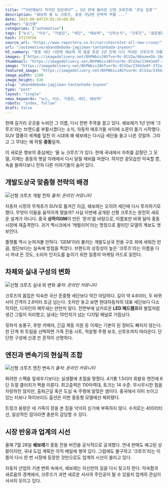 ```yaml
---
title: "“아반떼보다 작지만 탄탄하다” … 1년 만에 돌아온 신형 크루즈에 ‘관심 집중’"
description: "쉐보레 올 뉴 크루즈, 중동 겨냥한 전략적 부활 ..."
date: 2025-08-04T19:01:55+09:00
author: "윤신애"
categories: ["automotive"]
tags: ["뉴스", "이슈", "가솔린", "세단", "쉐보레", "신차소식", "크루즈", "글로벌리뱃징전략", "중동시장재진입"]
hash: 5f17dfb6
source_url: "https://www.reportera.co.kr/car/chevrolet-all-new-cruze/"
url: "/automotive/abanddeboda-jagjiman-tantanhada-1nyeon/"
h5_summary: "중동 세단 시장에 쉐보레 새 얼굴 등장 1년 만에 다시 꺼내든 크루즈의 이름값"
images: ["https://imagedelivery.net/BhPWbivJAhTvor9c-8lV2w/86aaee5b-1bdf-4448-46c2-15a5d2f65b00/public", "https://imagedelivery.net/BhPWbivJAhTvor9c-8lV2w/231207eb-c624-41d9-786c-eb3d6aa8c000/public", "https://imagedelivery.net/BhPWbivJAhTvor9c-8lV2w/a4264d51-f138-43a3-0b91-0894edf28900/public", "https://imagedelivery.net/BhPWbivJAhTvor9c-8lV2w/23943e0f-372a-48cc-5d8e-aac449f77600/public"]
thumbnail: "https://imagedelivery.net/BhPWbivJAhTvor9c-8lV2w/23943e0f-372a-48cc-5d8e-aac449f77600/public"
image: "https://imagedelivery.net/BhPWbivJAhTvor9c-8lV2w/23943e0f-372a-48cc-5d8e-aac449f77600/public"
featured_image: "https://imagedelivery.net/BhPWbivJAhTvor9c-8lV2w/23943e0f-372a-48cc-5d8e-aac449f77600/public"
image_width: 1200
image_height: 630
slug: "abanddeboda-jagjiman-tantanhada-1nyeon"
type: "post"
layout: "single"
news_keywords: "뉴스, 이슈, 가솔린, 세단, 쉐보레"
robots: "index, follow"
draft: false
---
```


한때 길거리 곳곳을 누비던 그 이름, 다시 한번 주목을 끌고 있다. 쉐보레가 1년 만에 ‘크루즈’라는 브랜드를 부활시켰다는 소식, 자동차 애호가들 사이에 소문이 돌기 시작했다. SUV 열풍이 세계를 덮친 이 시대에 왜 쉐보레는 다시금 세단을 들고 나온 것일까. 그리고 그 무대는 왜 하필 **중동**일까.

이 새로운 행보의 중심에는 ‘올 뉴 크루즈’가 있다. 한때 국내에서 자취를 감췄던 그 모델, 이제는 중동의 햇살 아래에서 다시 달릴 채비를 마쳤다. 하지만 겉모습만 익숙할 뿐, 속을 들여다보니 전혀 다른 이야기들이 숨어 있다.

## 개발도상국 맞춤형 전략의 배경

![신형 크루즈 개발 전략](https://imagedelivery.net/BhPWbivJAhTvor9c-8lV2w/231207eb-c624-41d9-786c-eb3d6aa8c000/public)
*출처: 온라인 커뮤니티*


자동차 시장의 무게추가 SUV로 옮겨간 지금, 쉐보레는 오히려 세단에 다시 투자하기로 했다. 무엇이 이들을 움직이게 했을까? 사실 이번에 공개된 신형 크루즈는 완전히 새로운 설계가 아니다. 중국 **상하이GM**이 만든 ‘몬자’를 바탕으로, 이름표만 바꿔 달아 중동 시장에 재출격한다. 과거 멕시코에서 ‘캐벌리어’라는 명칭으로 팔리던 모델의 계보도 엿보인다.

플랫폼 역시 눈여겨볼 만하다. ‘GEM’이라 불리는 개발도상국 전용 구조 위에 세워진 만큼, 첨단보다는 실속에 방점을 찍었다. 브랜드의 상징성이 높은 ‘크루즈’라는 이름을 다시 꺼내 든 것도, 소비자 인지도를 높이기 위한 일종의 마케팅 카드로 읽힌다.

## 차체와 실내 구성의 변화

![신형 크루즈 실내·외 변화](https://imagedelivery.net/BhPWbivJAhTvor9c-8lV2w/a4264d51-f138-43a3-0b91-0894edf28900/public)
*출처: 온라인 커뮤니티*


크루즈의 몸집은 익숙한 국산 준중형 세단보다 약간 아담하다. 길이 약 4.6미터, 두 바퀴 사이 간격이 2.6미터 조금 넘는다. 숫자만 놓고 보면 현대자동차의 대표 세단보다 다소 작지만, 디자인의 매무새는 만만치 않다. 전면부에 날카로운 **LED 헤드램프**와 벌집처럼 생긴 그릴이 자리했고, 실내는 10인치가 넘는 디지털 패널로 거듭났다.

뒷좌석 송풍구, 후방 카메라, 긴급 제동 지원 등 이제는 기본이 된 장비도 빠지지 않는다. 한 단계 위 트림을 선택하면 가죽 전동 시트, 적응형 주행 보조, 선루프까지 따라온다. 단단한 구성에 신경 쓴 흔적이 선명하다.

## 엔진과 변속기의 현실적 조합

![신형 크루즈 엔진 변속기](https://imagedelivery.net/BhPWbivJAhTvor9c-8lV2w/86aaee5b-1bdf-4448-46c2-15a5d2f65b00/public)
*출처: 온라인 커뮤니티*


화려한 스펙을 앞세우기보다는 실생활에 초점을 맞췄다. 4기통 1.5리터 휘발유 엔진에 6단 듀얼 클러치가 짝을 이룬다. 최고출력은 110마력대, 토크는 14 수준. 무시무시한 힘을 자랑하진 않지만, 출퇴근길 혹은 도심 속 주행에 알맞은 셈이다. 중국에서 이미 쓰이고 있는 터보나 하이브리드 옵션은 이번 중동형 모델에선 제외됐다.

트렁크 용량은 네 가족이 장을 본 짐을 넉넉히 싣기에 부족하지 않다. 수치로는 400리터 선, 일상적인 짐이라면 충분히 감당할 수 있다.

## 시장 반응과 업계의 시선

올해 7월 28일 **쉐보레**가 중동 전용 버전을 공식적으로 공개했다. 연내 판매도 예고된 상황이지만, 국내 도입 계획은 아직 베일에 쌓여 있다. 그럼에도 불구하고 ‘크루즈’라는 이름이 다시 한 번 시장에 등장한 것만으로도 업계의 시선이 쏠리고 있다.

자동차 산업의 거센 변화 속에서, 쉐보레는 자신만의 길을 다시 찾고자 한다. 익숙함과 새로움의 경계에서, 크루즈가 과연 새로운 서사의 주인공이 될 수 있을지 업계의 관심이 서서히 모이고 있다.
